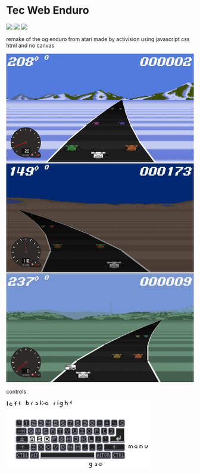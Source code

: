 # Tec Web Enduro
![](https://img.shields.io/badge/JS-%23f7e018?style=for-the-badge&logo=javascript&logoColor=black) 
![](https://img.shields.io/badge/CSS3-%23304cdc?style=for-the-badge&logo=CSS3&logoColor=WHITE) 
![](https://img.shields.io/badge/HTML5-%23e44d25.svg?style=for-the-badge&logo=html5&logoColor=white) 

remake of the og enduro from atari made by activision using javascript css html and no canvas

<img src="img/snow.png" alt="Snow" style="width:80vw;"/>
<img src="img/desert.png" alt="Desert" style="width:80vw;"/>
<img src="img/gameover.png" alt="Game Over" style="width:80vw;"/>

controls

<img src="img/controls.png" alt="Game Over" style="width:40vw;"/>
